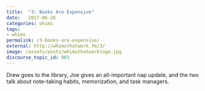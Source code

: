 ```yaml
---
title:  "3: Books Are Expensive"
date:   2017-06-26
categories: whims
tags:
- whims
permalink: /3-books-are-expensive/
external: http://whimsthatwork.fm/3/
image: /assets/posts/whimsthatworklogo.jpg
discourse_topic_id: 901
---
```

Drew goes to the library, Joe gives an all-important nap update, and the two talk about note-taking habits, memorization, and task managers.
<!--more-->
